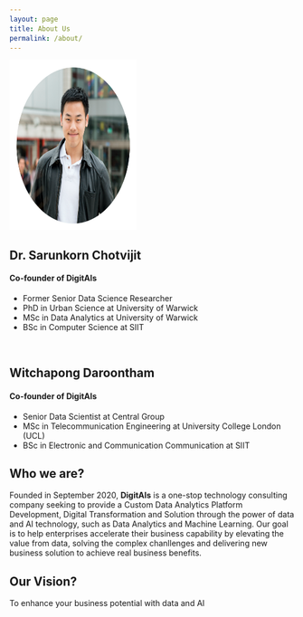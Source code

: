 ```yaml
---
layout: page
title: About Us
permalink: /about/
---
```


<img src='img/profile/profile_mo.png' width='225' height='300'>
<!-- ![](img/profile/profile_mo.png) -->

## Dr. Sarunkorn Chotvijit
#### Co-founder of DigitAIs
* Former Senior Data Science Researcher
* PhD in Urban Science at University of Warwick
* MSc in Data Analytics at University of Warwick
* BSc in Computer Science at SIIT

<br>

## Witchapong Daroontham
#### Co-founder of DigitAIs
* Senior Data Scientist at Central Group
* MSc in Telecommunication Engineering at University College London (UCL)
* BSc in Electronic and Communication Communication at SIIT

<!---
itemise:
* 
* 
-->

## Who we are?
Founded in September 2020, **DigitAIs** is a one-stop technology consulting company seeking to provide a Custom Data Analytics Platform Development, Digital Transformation and Solution through the power of data and AI technology, such as Data Analytics and Machine Learning. Our goal is to help enterprises accelerate their business capability by elevating the value from data, solving the complex chanllenges and delivering new business solution to achieve real business benefits.

## Our Vision?
To enhance your business potential with data and AI
